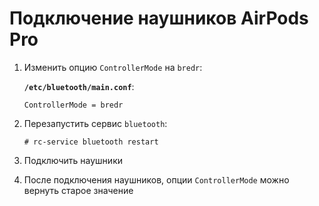 # Подключение наушников AirPods Pro

1. Изменить опцию `ControllerMode` на `bredr`:

    **`/etc/bluetooth/main.conf`**:
    ```
    ControllerMode = bredr
    ```

2. Перезапустить сервис `bluetooth`:

    ```console
    # rc-service bluetooth restart
    ```

3. Подключить наушники

4. После подключения наушников, опции `ControllerMode` можно вернуть старое значение
